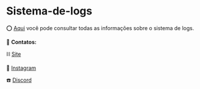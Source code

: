 # Sistema-de-logs

⭕ [Aqui](https://github.com/Wortex-Store/Sistema-de-logs/wiki/Sistema-de-logs) você pode consultar todas as informações sobre o sistema de logs.

📲 **Contatos:**

⛓️ [Site](http://wortexstore.com.br/)

💾 [Instagram](https://instagram.com/wortexstore)

☎️ [Discord](https://discord.gg/wortex)
